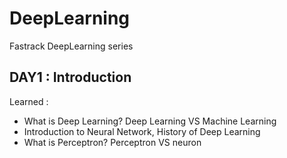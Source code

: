 # DeepLearning
Fastrack DeepLearning series

## DAY1 : Introduction
Learned :
- What is Deep Learning? Deep Learning VS Machine Learning
- Introduction to Neural Network, History of Deep Learning
- What is Perceptron? Perceptron VS neuron

   

